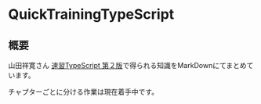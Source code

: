 # QuickTrainingTypeScript

## 概要
山田祥寛さん [速習TypeScript 第２版](https://www.amazon.co.jp/%E9%80%9F%E7%BF%92-TypeScript-%E7%AC%AC2%E7%89%88-%E9%80%9F%E7%BF%92%E3%82%B7%E3%83%AA%E3%83%BC%E3%82%BA-%E5%B1%B1%E7%94%B0%E7%A5%A5%E5%AF%9B-ebook/dp/B086JKVGPB)で得られる知識をMarkDownにてまとめています。

チャプターごとに分ける作業は現在着手中です。